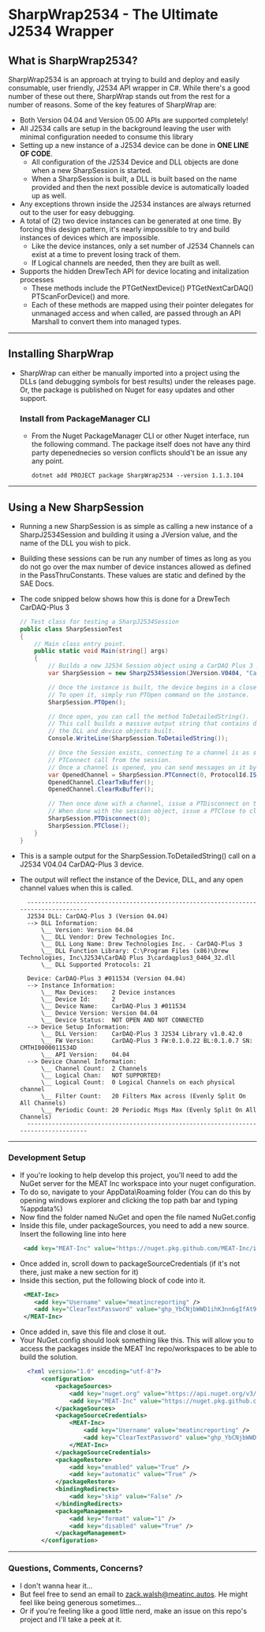 # **SharpWrap2534 - The Ultimate J2534 Wrapper**

## **What is SharpWrap2534?**
SharpWrap2534 is an approach at trying to build and deploy and easily consumable, user friendly, J2534 API wrapper in C#. While there's a good number of these out there, SharpWrap stands out from the rest for a number of reasons. Some of the key features of SharpWrap are:
-  Both Version 04.04 and Version 05.00 APIs are supported completely!
-  All J2534 calls are setup in the background leaving the user with minimal configuration needed to consume this library
-  Setting up a new instance of a J2534 device can be done in **ONE LINE OF CODE**. 
   -  All configuration of the J2534 Device and DLL objects are done when a new SharpSession is started. 
   -  When a SharpSession is built, a DLL is built based on the name provided and then the next possible device is automatically loaded up as well.
- Any exceptions thrown inside the J2534 instances are always returned out to the user for easy debugging.
-  A total of (2) two device instances can be generated at one time. By forcing this design pattern, it's nearly impossible to try and build instances of devices which are impossible. 
   -  Like the device instances, only a set number of J2534 Channels can exist at a time to prevent losing track of them. 
   -  If Logical channels are needed, then they are built as well.
-  Supports the hidden DrewTech API for device locating and initalization processes 
   -   These methods include the PTGetNextDevice() PTGetNextCarDAQ() PTScanForDevice() and more.
   -   Each of these methods are mapped using their pointer delegates for unmanaged access and when called, are passed through an API Marshall to convert them into managed types.
  
---

## **Installing SharpWrap**
- SharpWrap can either be manually imported into a project using the DLLs (and debugging symbols for best results) under the releases page. Or, the package is published on Nuget for easy updates and other support.

    ### Install from PackageManager CLI
  - From the Nuget PackageManager CLI or other Nuget interface, run the following command.  The package itself does not have any third party depenednecies so version conflicts should't be an issue any any point.
    
    ` dotnet add PROJECT package SharpWrap2534 --version 1.1.3.104 `

--- 

## **Using a New SharpSession**
- Running a new SharpSession is as simple as calling a new instance of a SharpJ2534Session and building it using a JVersion value, and the name of the DLL you wish to pick.
- Building these sessions can be run any number of times as long as you do not go over the max number of device instances allowed as defined in the PassThruConstants. These values are static and defined by the SAE Docs.
- The code snipped below shows how this is done for a DrewTech CarDAQ-Plus 3
  
    ``` csharp
    // Test class for testing a SharpJ2534Session
    public class SharpSessionTest
    {
        // Main class entry point.
        public static void Main(string[] args)
        {
            // Builds a new J2534 Session object using a CarDAQ Plus 3 DLL.
            var SharpSession = new Sharp2534Session(JVersion.V0404, "CarDAQ-Plus 3");

            // Once the instance is built, the device begins in a closed state. 
            // To open it, simply run PTOpen command on the instance.
            SharpSession.PTOpen();

            // Once open, you can call the method ToDetailedString().
            // This call builds a massive output string that contains detailed information on 
            // the DLL and device objects built.
            Console.WriteLine(SharpSession.ToDetailedString());
    
            // Once the Session exists, connecting to a channel is as simple as issuing the 
            // PTConnect call from the session.
            // Once a channel is opened, you can send messages on it by calling the index of it.
            var OpenedChannel = SharpSession.PTConnect(0, ProtocolId.ISO15765, 0x00, 500000);
            OpenedChannel.ClearTxBuffer();
            OpenedChannel.ClearRxBuffer();

            // Then once done with a channel, issue a PTDisconnect on the index provided.
            // When done with the session object, issue a PTClose to clean up the device.
            SharpSession.PTDisconnect(0);
            SharpSession.PTClose();
        }
    }
    ```

- This is a sample output for the SharpSession.ToDetailedString() call on a J2534 V04.04 CarDAQ-Plus 3 device.
- The output will reflect the instance of the Device, DLL, and any open channel values when this is called.

        ------------------------------------------------------------------------------------
        J2534 DLL: CarDAQ-Plus 3 (Version 04.04)
        --> DLL Information:
            \__ Version: Version 04.04
            \__ DLL Vendor: Drew Technologies Inc.
            \__ DLL Long Name: Drew Technologies Inc. - CarDAQ-Plus 3
            \__ DLL Function Library: C:\Program Files (x86)\Drew Technologies, Inc\J2534\CarDAQ Plus 3\cardaqplus3_0404_32.dll
            \__ DLL Supported Protocols: 21
        
        Device: CarDAQ-Plus 3 #011534 (Version 04.04)
        --> Instance Information: 
            \__ Max Devices:    2 Device instances
            \__ Device Id:      2
            \__ Device Name:    CarDAQ-Plus 3 #011534
            \__ Device Version: Version 04.04
            \__ Device Status:  NOT OPEN AND NOT CONNECTED
        --> Device Setup Information:
            \__ DLL Version:    CarDAQ-Plus 3 J2534 Library v1.0.42.0
            \__ FW Version:     CarDAQ-Plus 3 FW:0.1.0.22 BL:0.1.0.7 SN: CMTHI0000011534D
            \__ API Version:    04.04
        --> Device Channel Information:
            \__ Channel Count:  2 Channels
            \__ Logical Chan:   NOT SUPPORTED!
            \__ Logical Count:  0 Logical Channels on each physical channel
            \__ Filter Count:   20 Filters Max across (Evenly Split On All Channels)
            \__ Periodic Count: 20 Periodic Msgs Max (Evenly Split On All Channels)
        ------------------------------------------------------------------------------------

---

### **Development Setup**
- If you're looking to help develop this project, you'll need to add the NuGet server for the MEAT Inc workspace into your nuget configuration. 
- To do so, navigate to your AppData\Roaming folder (You can do this by opening windows explorer and clicking the top path bar and typing %appdata%)
- Now find the folder named NuGet and open the file named NuGet.config
- Inside this file, under packageSources, you need to add a new source. Insert the following line into here 
     ```XML 
      <add key="MEAT-Inc" value="https://nuget.pkg.github.com/MEAT-Inc/index.json/" protocolVersion="3" />
    ```
- Once added in, scroll down to packageSourceCredentials (if it's not there, just make a new section for it)
- Inside this section, put the following block of code into it.
   ```XML
    <MEAT-Inc>
       <add key="Username" value="meatincreporting" />
       <add key="ClearTextPassword" value="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" />
    </MEAT-Inc>
    ```
 - Once added in, save this file and close it out. 
 - Your NuGet.config should look something like this. This will allow you to access the packages inside the MEAT Inc repo/workspaces to be able to build the solution.
    ```XML
      <?xml version="1.0" encoding="utf-8"?>
          <configuration>
              <packageSources>
                  <add key="nuget.org" value="https://api.nuget.org/v3/index.json" protocolVersion="3" />
                  <add key="MEAT-Inc" value="https://nuget.pkg.github.com/MEAT-Inc/index.json/" protocolVersion="3" />
              </packageSources>
              <packageSourceCredentials>
                  <MEAT-Inc>
                      <add key="Username" value="meatincreporting" />
                      <add key="ClearTextPassword" value="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" />
                  </MEAT-Inc>
              </packageSourceCredentials>
              <packageRestore>
                  <add key="enabled" value="True" />
                  <add key="automatic" value="True" />
              </packageRestore>
              <bindingRedirects>
                  <add key="skip" value="False" />
              </bindingRedirects>
              <packageManagement>
                  <add key="format" value="1" />
                  <add key="disabled" value="True" />
              </packageManagement>
          </configuration> 

---

### Questions, Comments, Concerns? 
- I don't wanna hear it...
- But feel free to send an email to zack.walsh@meatinc.autos. He might feel like being generous sometimes...
- Or if you're feeling like a good little nerd, make an issue on this repo's project and I'll take a peek at it.


